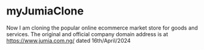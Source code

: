 # myJumiaClone
Now I am cloning the popular online ecommerce market store for goods and services. The original and official company domain address is at https://www.jumia.com.ng/       dated 16th/April/2024
